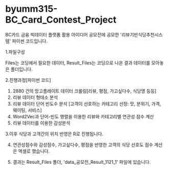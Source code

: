 # byumm315-BC_Card_Contest_Project
BC카드 금융 빅데이터 플랫폼 활용 아이디어 공모전에 공모한 '리뷰기반식당추천시스템'  파이썬 코드입니다.

1.파일구성

Files는 코딩에서 필요한 데이터, Result_Files는 코딩으로 나온 결과 데이터를 모아놓은 폴더입니다.

2.진행과정[파이썬 코드]

1) 2880 건의 망고플레이트 데이터 크롤링[리뷰, 평점, 가고싶다수, 식당명 등등]
2) 리뷰 데이터 형태소 분석
3) 리뷰 데이터 단어 빈도수 분석 [고객이 선호하는 카테고리 선정: 맛, 분위기, 가격, 웨이팅, 서비스]
4) Word2Vec과 단어-빈도 행렬을 이용한 리뷰와 카테고리별 연관성 점수 계산
5) 리뷰 데이터를 이용한 감성분석

3.이후 식당과 고객간의 위치 반영은 R로 진행됩니다.

4. 연관성점수와 감성점수, 가고싶다수, 평점을 반영한 고객의 식당 선호도 점수 계산은 엑셀로 했습니다.

5. 결과는 Result_Files 폴더, 'data_공모전_Result_1121_1' 파일에 있습니다.
